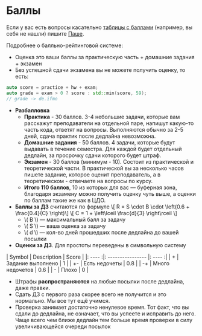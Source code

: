 # Баллы
Если у вас есть вопросы касательно [таблицы с баллами](https://docs.google.com/spreadsheets/d/12jj_c9I0ADXCCwSTWByGx7-pwjFqnlYGnp-YIvD_Seo/edit?usp=sharing) (например, вы себя не нашли) пишите [Паше](https://t.me/hazzus).  

Подробнее о балльно-рейтинговой системе:
* Оценка это ваши баллы за практическую часть + домашние задания + экзамен
* Без успешной сдачи экзамена вы не можете получить оценку, то есть:
```c++
auto score = practice + hw + exam;
auto grade = exam > 0 ? score : std::min(score, 59);
// grade -> de.ifmo
```
* __Разбалловка__
	* __Практика__ - 30 баллов. 3-4 небольшие задачи, которые вам расскажут преподаватели на отдельной паре, напишут какую-то часть кода, ответят на вопросы. Выполняются обычно за 2-5 дней, сдача практик после дедлайна невозможна.
	* __Домашние задания__ - 50 баллов. 4 задачи, которые будут выдавать в течение семестра. Для каждой будет отдельный дедлайн, за просрочку сдачи которого будет штраф.
	* __Экзамен__ - 30 баллов (минимум - 10). Состоит из практической и теоретической части. В практической вы за несколько часов пишете задание, которое оценит преподаватель, а в теоретическом - отвечаете на вопросы по курсу.
	* __Итого 110 баллов__, 10 из которых для вас — буферная зона, благодаря экзамену можно получить оценку чуть выше, а оценки по баллам такие же как в ЦДО.
* __Баллы за ДЗ__ считаются по формуле \\[ R = S \cdot B \cdot \left(0.6 + \frac{0.4}{C} \right)\\]
\\[ C = 1 + \left\lceil \frac{d}{3} \right\rceil \\]
	* \\( B \\) — максимальный балл за задачу 
	* \\( S \\) — ваша оценка за задачу
	* \\( d \\) — кол-во дней прошедших после дедлайна до вашей посылки  
* __Оценки за ДЗ__. Для простоты переведены в символьную систему

| Symbol | Description       | Score  |
|: ---- :|: ---------------- |: ---- :|
| +      | Задание выполнено | 1      |
| +-     | Есть недочеты     | 0.8    |
| -+     | Много недочетов   | 0.6    |
| -      | Плохо             | 0      |

* Штрафы __распространяются__ на любые посылки после дедлайна, даже правки.
* Сдать ДЗ с первого раза скорее всего не получится и это нормально. Мы все тут ещё учимся.
* Проверка занимает достаточно ненулевое время. Тот факт, что вы сдали до дедлайна, не означает, что вы успеете и исправить до него.  Чаще всего чем ближе дедлайн тем больше время проверки в силу увеличивающейся очереди посылок
